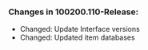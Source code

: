 ### Changes in 100200.110-Release:

- Changed: Update Interface versions
- Changed: Updated item databases

